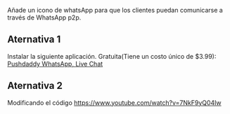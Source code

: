 Añade un icono de whatsApp para que los clientes puedan comunicarse a través de WhatsApp p2p.

## Aternativa 1
Instalar la siguiente aplicación. Gratuita(Tiene un costo único de $3.99):
[Pushdaddy WhatsApp, Live Chat](https://apps.shopify.com/whatsapp-chat-for-support)

## Aternativa 2
Modificando el código
https://www.youtube.com/watch?v=7NkF9yQ04Iw
